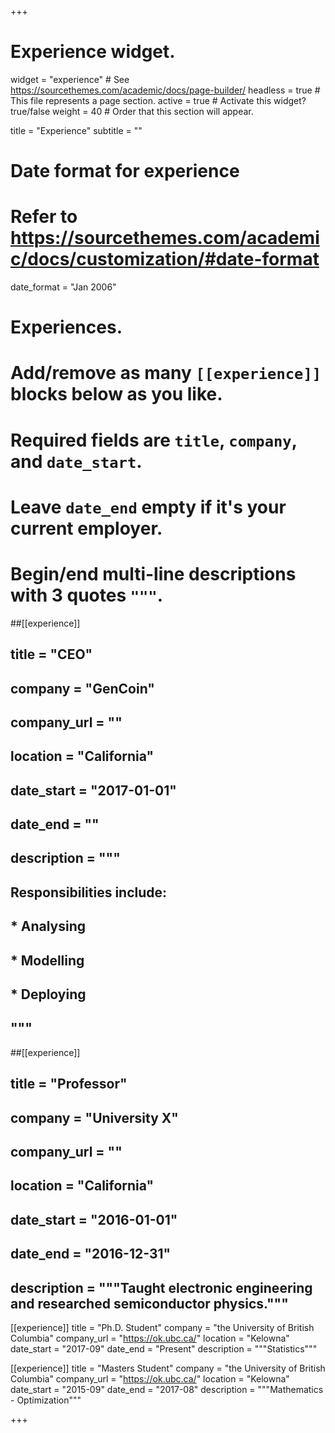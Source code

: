+++
# Experience widget.
widget = "experience"  # See https://sourcethemes.com/academic/docs/page-builder/
headless = true  # This file represents a page section.
active = true  # Activate this widget? true/false
weight = 40  # Order that this section will appear.

title = "Experience"
subtitle = ""

# Date format for experience
#   Refer to https://sourcethemes.com/academic/docs/customization/#date-format
date_format = "Jan 2006"

# Experiences.
#   Add/remove as many `[[experience]]` blocks below as you like.
#   Required fields are `title`, `company`, and `date_start`.
#   Leave `date_end` empty if it's your current employer.
#   Begin/end multi-line descriptions with 3 quotes `"""`.
##[[experience]]
 ## title = "CEO"
 ## company = "GenCoin"
 ## company_url = ""
 ## location = "California"
 ## date_start = "2017-01-01"
 ## date_end = ""
 ## description = """
 ## Responsibilities include:
  
 ## * Analysing
 ## * Modelling
 ## * Deploying
 ## """

##[[experience]]
 ## title = "Professor"
 ## company = "University X"
 ## company_url = ""
 ## location = "California"
 ## date_start = "2016-01-01"
 ## date_end = "2016-12-31"
 ## description = """Taught electronic engineering and researched semiconductor physics."""
 
 [[experience]]
  title = "Ph.D. Student"
  company = "the University of British Columbia"
  company_url = "https://ok.ubc.ca/"
  location = "Kelowna"
  date_start = "2017-09"
  date_end = "Present"
  description = """Statistics"""
 
 [[experience]]
  title = "Masters Student"
  company = "the University of British Columbia"
  company_url = "https://ok.ubc.ca/"
  location = "Kelowna"
  date_start = "2015-09"
  date_end = "2017-08"
  description = """Mathematics - Optimization"""

+++
